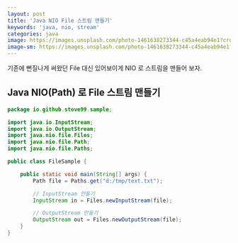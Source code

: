 ```yaml
---
layout: post
title: 'Java NIO File 스트림 맨들기'
keywords: 'java, nio, stream'
categories: java
image: https://images.unsplash.com/photo-1461638273344-c45a4eab94e1?crop=entropy&cs=tinysrgb&fit=crop&fm=jpg&h=1200&ixid=eyJhcHBfaWQiOjF9&ixlib=rb-1.2.1&q=80&w=2000
image-sm: https://images.unsplash.com/photo-1461638273344-c45a4eab94e1?crop=entropy&cs=tinysrgb&fit=crop&fm=jpg&h=1200&ixid=eyJhcHBfaWQiOjF9&ixlib=rb-1.2.1&q=80&w=2000
---
```


기존에 뻔질나게 써왔던 File 대신 있어보이게 NIO 로 스트림을 맨들어 보자.

## Java NIO(Path) 로 File 스트림 맨들기

```java
package io.github.stove99.sample;

import java.io.InputStream;
import java.io.OutputStream;
import java.nio.file.Files;
import java.nio.file.Path;
import java.nio.file.Paths;

public class FileSample {

    public static void main(String[] args) {
        Path file = Paths.get("d:/tmp/text.txt");

        // InputStream 만들기
        InputStream in = Files.newInputStream(file);

        // OutputStream 만들기
        OutputStream out = Files.newOutputStream(file);
    }
}
```

<ins class="adsbygoogle"
     style="display:block; text-align:center;"
     data-ad-layout="in-article"
     data-ad-format="fluid"
     data-ad-client="ca-pub-7073298118440059"
     data-ad-slot="8400970402"></ins>

<script>
     (adsbygoogle = window.adsbygoogle || []).push({});
</script>